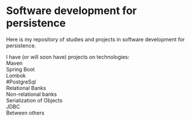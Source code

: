 # Software development for persistence
Here is my repository of studies and projects in software development for persistence.<br/>

I have (or will soon have) projects on technologies:<br/>
<trong>Maven<br/>
Spring Boot<br/>
Lombok<br/>
#PostgreSql<br/>
Relational Banks<br/>
Non-relational banks<br/>
Serialization of Objects<br/>
JDBC<br/>
Between others<br/></strong>
